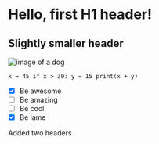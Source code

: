 
# Hello, first H1 header! #

## Slightly smaller header ##

![image of a dog](https://cdn.britannica.com/79/232779-050-6B0411D7/German-Shepherd-dog-Alsatian.jpg)

``
x = 45
if x > 30:
  y = 15
print(x + y)
``

- [x] Be awesome
- [ ] Be amazing
- [ ] Be cool
- [x] Be lame

Added two headers
